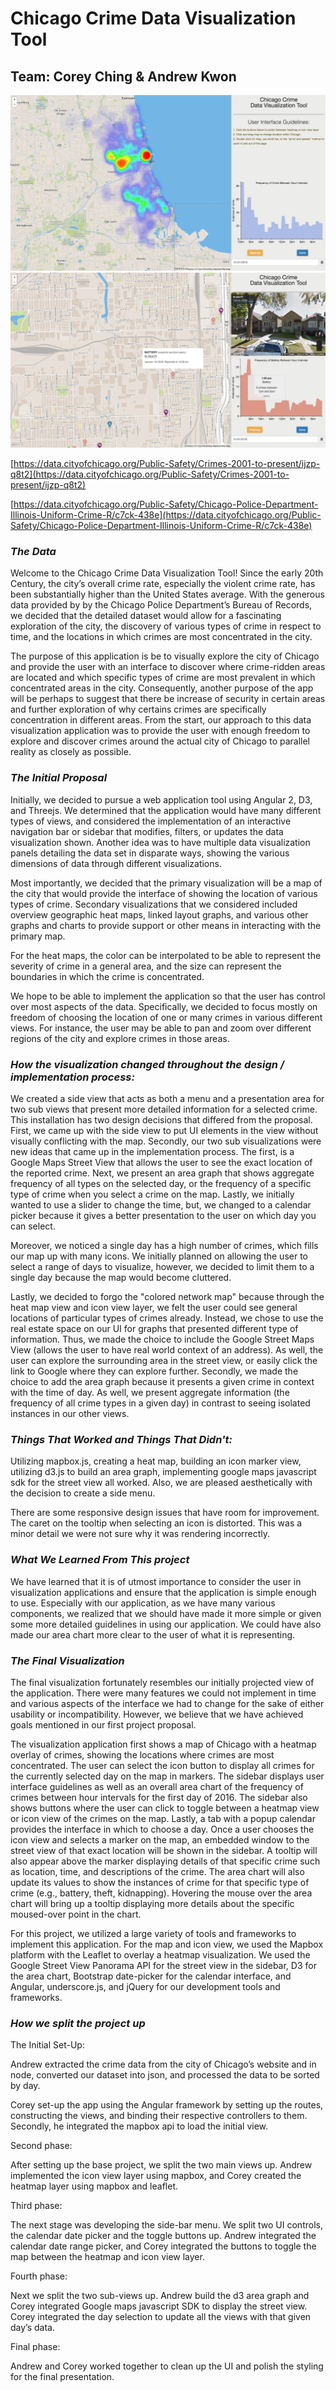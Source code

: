 # Chicago Crime Data Visualization Tool 

## Team: Corey Ching & Andrew Kwon

![image alt text](assets/image_0.png)![image alt text](assets/image_1.png)

[https://data.cityofchicago.org/Public-Safety/Crimes-2001-to-present/ijzp-q8t2](https://data.cityofchicago.org/Public-Safety/Crimes-2001-to-present/ijzp-q8t2)

[https://data.cityofchicago.org/Public-Safety/Chicago-Police-Department-Illinois-Uniform-Crime-R/c7ck-438e](https://data.cityofchicago.org/Public-Safety/Chicago-Police-Department-Illinois-Uniform-Crime-R/c7ck-438e)

### **_The Data_**

Welcome to the Chicago Crime Data Visualization Tool! Since the early 20th Century, the city’s overall crime rate, especially the violent crime rate, has been substantially higher than the United States average. With the generous data provided by by the Chicago Police Department’s Bureau of Records, we decided that the detailed dataset would allow for a fascinating exploration of the city, the discovery of various types of crime in respect to time, and the locations in which crimes are most concentrated in the city.

The purpose of this application is be to visually explore the city of Chicago and provide the user with an interface to discover where crime-ridden areas are located and which specific types of crime are most prevalent in which concentrated areas in the city. Consequently, another purpose of the app will be perhaps to suggest that there be increase of security in certain areas and further exploration of why certains crimes are specifically concentration in different areas. From the start, our approach to this data visualization application was to provide the user with enough freedom to explore and discover crimes around the actual city of Chicago to parallel reality as closely as possible.

### **_The Initial Proposal_**

Initially, we decided to pursue a web application tool using Angular 2, D3, and Threejs. We determined that the application would have many different types of views, and considered the implementation of an interactive navigation bar or sidebar that modifies, filters, or updates the data visualization shown. Another idea was to have multiple data visualization panels detailing the data set in disparate ways, showing the various dimensions of data through different visualizations.

Most importantly, we decided that the primary visualization will be a map of the city that would provide the interface of showing the location of various types of crime. Secondary visualizations that we considered included overview geographic heat maps, linked layout graphs, and various other graphs and charts to provide support or other means in interacting with the primary map.	

For the heat maps, the color can be interpolated to be able to represent the severity of crime in a general area, and the size can represent the boundaries in which the crime is concentrated.

We hope to be able to implement the application so that the user has control over most aspects of the data. Specifically, we decided to focus mostly on freedom of choosing the location of one or many crimes in various different views. For instance, the user may be able to pan and zoom over different regions of the city and explore crimes in those areas. 

### **_How the visualization changed throughout the design / implementation process:_** 

We created a side view that acts as both a menu and a presentation area for two sub views that present more detailed information for a selected crime. This installation has two design decisions that differed from the proposal. First, we came up with the side view to put UI elements in the view without visually conflicting with the map. Secondly, our two sub visualizations were new ideas that came up in the implementation process. The first, is a Google Maps Street View that allows the user to see the exact location of the reported crime. Next, we present an area graph that shows aggregate frequency of all types on the selected day, or the frequency of a specific type of crime when you select a crime on the map. Lastly, we initially wanted to use a slider to change the time, but, we changed to a calendar picker because it gives a better presentation to the user on which day you can select. 

Moreover, we noticed a single day has a high number of crimes, which fills our map up with many icons. We initially planned on allowing the user to select a range of days to visualize, however, we decided to limit them to a single day because the map would become cluttered. 

Lastly, we decided to forgo the "colored network map" because through the heat map view and icon view layer, we felt the user could see general locations of particular types of crimes already. Instead, we chose to use the real estate space on our UI for graphs that presented different type of information. Thus, we made the choice to include the Google Street Maps View (allows the user to have real world context of an address). As well, the user can explore the surrounding area in the street view, or easily click the link to Google where they can explore further. Secondly, we made the choice to add the area graph because it presents a given crime in context with the time of day. As well, we present aggregate information (the frequency of all crime types in a given day) in contrast to seeing isolated instances in our other views.

### **_Things That Worked and Things That Didn't:_**

Utilizing mapbox.js, creating a heat map, building an icon marker view, utilizing d3.js to build an area graph, implementing google maps javascript sdk for the street view all worked. Also, we are pleased aesthetically with the decision to create a side menu. 

There are some responsive design issues that have room for improvement. The caret on the tooltip when selecting an icon is distorted. This was a minor detail we were not sure why it was rendering incorrectly. 

### **_What We Learned From This project_**

We have learned that it is of utmost importance to consider the user in visualization applications and ensure that the application is simple enough to use. Especially with our application, as we have many various components, we realized that we should have made it more simple or given some more detailed guidelines in using our application. We could have also made our area chart more clear to the user of what it is representing. 

### **_The Final Visualization_**

The final visualization fortunately resembles our initially projected view of the application. There were many features we could not implement in time and various aspects of the interface we had to change for the sake of either usability or incompatibility. However, we believe that we have achieved goals mentioned in our first project proposal. 

The visualization application first shows a map of Chicago with a heatmap overlay of crimes, showing the locations where crimes are most concentrated. The user can select the icon button to display all crimes for the currently selected day on the map in markers. The sidebar displays user interface guidelines as well as an overall area chart of the frequency of crimes between hour intervals for the first day of 2016. The sidebar also shows buttons where the user can click to toggle between a heatmap view or icon view of the crimes on the map. Lastly, a tab with a popup calendar provides the interface in which to choose a day. Once a user chooses the icon view and selects a marker on the map, an embedded window to the street view of that exact location will be shown in the sidebar. A tooltip will also appear above the marker displaying details of that specific crime such as location, time, and descriptions of the crime. The area chart will also update its values to show the instances of crime for that specific type of crime (e.g., battery, theft, kidnapping). Hovering the mouse over the area chart will bring up a tooltip displaying more details about the specific moused-over point in the chart.

For this project, we utilized a large variety of tools and frameworks to implement this application. For the map and icon view, we used the Mapbox platform with the Leaflet to overlay a heatmap visualization. We used the Google Street View Panorama API for the street view in the sidebar, D3 for the area chart, Bootstrap date-picker for the calendar interface, and Angular, underscore.js, and jQuery for our development tools and frameworks. 

### **_How we split the project up_**

The Initial Set-Up:

Andrew extracted the crime data from the city of Chicago’s website and in node, converted our dataset into json, and processed the data to be sorted by day.

Corey set-up the app using the Angular framework by setting up the routes, constructing the views, and binding their respective controllers to them. Secondly, he integrated the mapbox api to load the initial view. 

Second phase:

After setting up the base project, we split the two main views up. Andrew implemented the icon view layer using mapbox, and Corey created the heatmap layer using mapbox and leaflet. 

Third phase:

The next stage was developing the side-bar menu. We split two UI controls, the calendar date picker and the toggle buttons up. Andrew integrated the calendar date range picker, and Corey integrated the buttons to toggle the map between the heatmap and icon view layer. 

Fourth phase:

Next we split the two sub-views up. Andrew build the d3 area graph and Corey integrated Google maps javascript SDK to display the street view. Corey integrated the day selection to update all the views with that given day’s data. 

Final phase: 

Andrew and Corey worked together to clean up the UI and polish the styling for the final presentation. 

	

